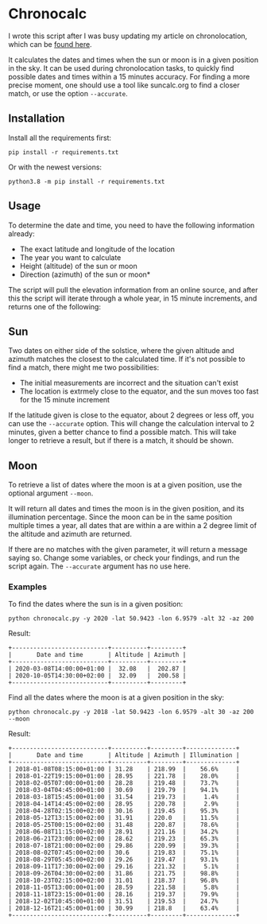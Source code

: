 # Chronocalc

I wrote this script after I was busy updating my article on chronolocation, which can be [found here](https://sector035.nl/articles/chronolocation-of-media).

It calculates the dates and times when the sun or moon is in a given position in the sky. It can be used during chronolocation tasks, to quickly find possible dates and times within a 15 minutes accuracy. For finding a more precise moment, one should use a tool like suncalc.org to find a closer match, or use the option `--accurate`.

## Installation

Install all the requirements first:

`pip install -r requirements.txt`

Or with the newest versions:

`python3.8 -m pip install -r requirements.txt`

## Usage

To determine the date and time, you need to have the following information already:
- The exact latitude and longitude of the location
- The year you want to calculate
- Height (altitude) of the sun or moon
- Direction (azimuth) of the sun or moon*

The script will pull the elevation information from an online source, and after this the script will iterate through a whole year, in 15 minute increments, and returns one of the following:

## Sun

Two dates on either side of the solstice, where the given altitude and azimuth matches the closest to the calculated time. If it's not possible to find a match, there might me two possibilities:
- The initial measurements are incorrect and the situation can't exist
- The location is extrmely close to the equator, and the sun moves too fast for the 15 minute increment

If the latitude given is close to the equator, about 2 degrees or less off, you can use the `--accurate` option. This will change the calculation interval to 2 minutes, given a better chance to find a possible match. This will take longer to retrieve a result, but if there is a match, it should be shown.

## Moon

To retrieve a list of dates where the moon is at a given position, use the optional argument `--moon`.

It will return all dates and times the moon is in the given position, and its illumination percentage. Since the moon can be in the same position multiple times a year, all dates that are within a are within a 2 degree limit of the altitude and azimuth are returned.

If there are no matches with the given parameter, it will return a message saying so. Change some variables, or check your findings, and run the script again. The `--accurate` argument has no use here.

### Examples

To find the dates where the sun is in a given position:

`python chronocalc.py -y 2020 -lat 50.9423 -lon 6.9579 -alt 32 -az 200`

Result:

```
+---------------------------+----------+---------+
|       Date and time       | Altitude | Azimuth |
+---------------------------+----------+---------+
| 2020-03-08T14:00:00+01:00 |  32.08   |  202.87 |
| 2020-10-05T14:30:00+02:00 |  32.09   |  200.58 |
+---------------------------+----------+---------+
```

Find all the dates where the moon is at a given position in the sky:

`python chronocalc.py -y 2018 -lat 50.9423 -lon 6.9579 -alt 30 -az 200 --moon`

Result:

```
+---------------------------+----------+---------+--------------+
|       Date and time       | Altitude | Azimuth | Illumination |
+---------------------------+----------+---------+--------------+
| 2018-01-08T08:15:00+01:00 | 31.28    | 218.99  |    56.6%     |
| 2018-01-22T19:15:00+01:00 | 28.95    | 221.78  |    28.0%     |
| 2018-02-05T07:00:00+01:00 | 28.28    | 219.48  |    73.7%     |
| 2018-03-04T04:45:00+01:00 | 30.69    | 219.79  |    94.1%     |
| 2018-03-18T15:45:00+01:00 | 31.54    | 219.73  |     1.4%     |
| 2018-04-14T14:45:00+02:00 | 28.95    | 220.78  |     2.9%     |
| 2018-04-28T02:15:00+02:00 | 30.16    | 219.45  |    95.3%     |
| 2018-05-12T13:15:00+02:00 | 31.91    | 220.0   |    11.5%     |
| 2018-05-25T00:15:00+02:00 | 31.48    | 220.87  |    78.6%     |
| 2018-06-08T11:15:00+02:00 | 28.91    | 221.16  |    34.2%     |
| 2018-06-21T23:00:00+02:00 | 28.62    | 219.23  |    65.3%     |
| 2018-07-18T21:00:00+02:00 | 29.86    | 220.99  |    39.3%     |
| 2018-08-02T07:45:00+02:00 | 30.6     | 219.83  |    75.1%     |
| 2018-08-29T05:45:00+02:00 | 29.26    | 219.47  |    93.1%     |
| 2018-09-11T17:30:00+02:00 | 29.16    | 221.32  |     5.1%     |
| 2018-09-26T04:30:00+02:00 | 31.86    | 221.75  |    98.8%     |
| 2018-10-23T02:15:00+02:00 | 31.01    | 218.37  |    96.8%     |
| 2018-11-05T13:00:00+01:00 | 28.59    | 221.58  |     5.8%     |
| 2018-11-18T23:15:00+01:00 | 28.16    | 219.37  |    79.9%     |
| 2018-12-02T10:45:00+01:00 | 31.51    | 219.53  |    24.7%     |
| 2018-12-16T21:45:00+01:00 | 30.99    | 218.8   |    63.4%     |
+---------------------------+----------+---------+--------------+
```
